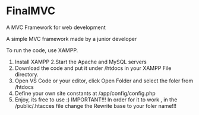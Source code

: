 # FinalMVC
A MVC Framework for web development

A simple MVC framework made by a junior developer

To run the code, use XAMPP.
  1. Install XAMPP
  2.Start the Apache and MySQL servers
  3. Download the code and put it under /htdocs in your XAMPP File directory.
  4. Open VS Code or your editor, click Open Folder and select the foler from /htdocs
  5. Define your own site constants at /app/config/config.php
  6. Enjoy, its free to use :)
IMPORTANT!!!
In order for it to work , in the /public/.htacces file change the Rewrite base to your foler name!!!
